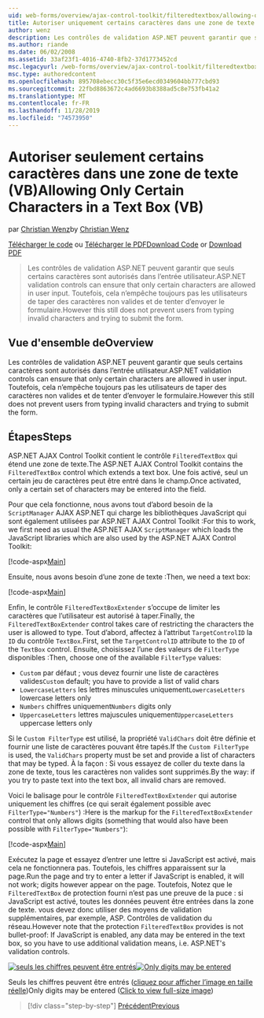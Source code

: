 ```yaml
---
uid: web-forms/overview/ajax-control-toolkit/filteredtextbox/allowing-only-certain-characters-in-a-text-box-vb
title: Autoriser uniquement certains caractères dans une zone de texte (VB) | Microsoft Docs
author: wenz
description: Les contrôles de validation ASP.NET peuvent garantir que seuls certains caractères sont autorisés dans l’entrée utilisateur. Toutefois, cela n’empêche toujours pas les utilisateurs de taper du texte non valide...
ms.author: riande
ms.date: 06/02/2008
ms.assetid: 33af23f1-4016-4740-8fb2-37d1773452cd
msc.legacyurl: /web-forms/overview/ajax-control-toolkit/filteredtextbox/allowing-only-certain-characters-in-a-text-box-vb
msc.type: authoredcontent
ms.openlocfilehash: 895708ebecc30c5f35e6ecd0349604bb777cbd93
ms.sourcegitcommit: 22fbd8863672c4ad6693b8388ad5c8e753fb41a2
ms.translationtype: MT
ms.contentlocale: fr-FR
ms.lasthandoff: 11/28/2019
ms.locfileid: "74573950"
---
```

# <a name="allowing-only-certain-characters-in-a-text-box-vb"></a><span data-ttu-id="9ab5e-104">Autoriser seulement certains caractères dans une zone de texte (VB)</span><span class="sxs-lookup"><span data-stu-id="9ab5e-104">Allowing Only Certain Characters in a Text Box (VB)</span></span>

<span data-ttu-id="9ab5e-105">par [Christian Wenz](https://github.com/wenz)</span><span class="sxs-lookup"><span data-stu-id="9ab5e-105">by [Christian Wenz](https://github.com/wenz)</span></span>

<span data-ttu-id="9ab5e-106">[Télécharger le code](https://download.microsoft.com/download/4/c/2/4c2def7a-0d23-4055-91f9-1f18504167d7/FilteredTextBox0.vb.zip) ou [Télécharger le PDF](https://download.microsoft.com/download/b/6/a/b6ae89ee-df69-4c87-9bfb-ad1eb2b23373/filteredtextbox0VB.pdf)</span><span class="sxs-lookup"><span data-stu-id="9ab5e-106">[Download Code](https://download.microsoft.com/download/4/c/2/4c2def7a-0d23-4055-91f9-1f18504167d7/FilteredTextBox0.vb.zip) or [Download PDF](https://download.microsoft.com/download/b/6/a/b6ae89ee-df69-4c87-9bfb-ad1eb2b23373/filteredtextbox0VB.pdf)</span></span>

> <span data-ttu-id="9ab5e-107">Les contrôles de validation ASP.NET peuvent garantir que seuls certains caractères sont autorisés dans l’entrée utilisateur.</span><span class="sxs-lookup"><span data-stu-id="9ab5e-107">ASP.NET validation controls can ensure that only certain characters are allowed in user input.</span></span> <span data-ttu-id="9ab5e-108">Toutefois, cela n’empêche toujours pas les utilisateurs de taper des caractères non valides et de tenter d’envoyer le formulaire.</span><span class="sxs-lookup"><span data-stu-id="9ab5e-108">However this still does not prevent users from typing invalid characters and trying to submit the form.</span></span>

## <a name="overview"></a><span data-ttu-id="9ab5e-109">Vue d'ensemble de</span><span class="sxs-lookup"><span data-stu-id="9ab5e-109">Overview</span></span>

<span data-ttu-id="9ab5e-110">Les contrôles de validation ASP.NET peuvent garantir que seuls certains caractères sont autorisés dans l’entrée utilisateur.</span><span class="sxs-lookup"><span data-stu-id="9ab5e-110">ASP.NET validation controls can ensure that only certain characters are allowed in user input.</span></span> <span data-ttu-id="9ab5e-111">Toutefois, cela n’empêche toujours pas les utilisateurs de taper des caractères non valides et de tenter d’envoyer le formulaire.</span><span class="sxs-lookup"><span data-stu-id="9ab5e-111">However this still does not prevent users from typing invalid characters and trying to submit the form.</span></span>

## <a name="steps"></a><span data-ttu-id="9ab5e-112">Étapes</span><span class="sxs-lookup"><span data-stu-id="9ab5e-112">Steps</span></span>

<span data-ttu-id="9ab5e-113">ASP.NET AJAX Control Toolkit contient le contrôle `FilteredTextBox` qui étend une zone de texte.</span><span class="sxs-lookup"><span data-stu-id="9ab5e-113">The ASP.NET AJAX Control Toolkit contains the `FilteredTextBox` control which extends a text box.</span></span> <span data-ttu-id="9ab5e-114">Une fois activé, seul un certain jeu de caractères peut être entré dans le champ.</span><span class="sxs-lookup"><span data-stu-id="9ab5e-114">Once activated, only a certain set of characters may be entered into the field.</span></span>

<span data-ttu-id="9ab5e-115">Pour que cela fonctionne, nous avons tout d’abord besoin de la `ScriptManager` AJAX ASP.NET qui charge les bibliothèques JavaScript qui sont également utilisées par ASP.NET AJAX Control Toolkit :</span><span class="sxs-lookup"><span data-stu-id="9ab5e-115">For this to work, we first need as usual the ASP.NET AJAX `ScriptManager` which loads the JavaScript libraries which are also used by the ASP.NET AJAX Control Toolkit:</span></span>

[!code-aspx[Main](allowing-only-certain-characters-in-a-text-box-vb/samples/sample1.aspx)]

<span data-ttu-id="9ab5e-116">Ensuite, nous avons besoin d’une zone de texte :</span><span class="sxs-lookup"><span data-stu-id="9ab5e-116">Then, we need a text box:</span></span>

[!code-aspx[Main](allowing-only-certain-characters-in-a-text-box-vb/samples/sample2.aspx)]

<span data-ttu-id="9ab5e-117">Enfin, le contrôle `FilteredTextBoxExtender` s’occupe de limiter les caractères que l’utilisateur est autorisé à taper.</span><span class="sxs-lookup"><span data-stu-id="9ab5e-117">Finally, the `FilteredTextBoxExtender` control takes care of restricting the characters the user is allowed to type.</span></span> <span data-ttu-id="9ab5e-118">Tout d’abord, affectez à l’attribut `TargetControlID` la `ID` du contrôle `TextBox`.</span><span class="sxs-lookup"><span data-stu-id="9ab5e-118">First, set the `TargetControlID` attribute to the `ID` of the `TextBox` control.</span></span> <span data-ttu-id="9ab5e-119">Ensuite, choisissez l’une des valeurs de `FilterType` disponibles :</span><span class="sxs-lookup"><span data-stu-id="9ab5e-119">Then, choose one of the available `FilterType` values:</span></span>

- <span data-ttu-id="9ab5e-120">`Custom` par défaut ; vous devez fournir une liste de caractères valides</span><span class="sxs-lookup"><span data-stu-id="9ab5e-120">`Custom` default; you have to provide a list of valid chars</span></span>
- <span data-ttu-id="9ab5e-121">`LowercaseLetters` les lettres minuscules uniquement</span><span class="sxs-lookup"><span data-stu-id="9ab5e-121">`LowercaseLetters` lowercase letters only</span></span>
- <span data-ttu-id="9ab5e-122">`Numbers` chiffres uniquement</span><span class="sxs-lookup"><span data-stu-id="9ab5e-122">`Numbers` digits only</span></span>
- <span data-ttu-id="9ab5e-123">`UppercaseLetters` lettres majuscules uniquement</span><span class="sxs-lookup"><span data-stu-id="9ab5e-123">`UppercaseLetters` uppercase letters only</span></span>

<span data-ttu-id="9ab5e-124">Si le `Custom FilterType` est utilisé, la propriété `ValidChars` doit être définie et fournir une liste de caractères pouvant être tapés.</span><span class="sxs-lookup"><span data-stu-id="9ab5e-124">If the `Custom FilterType` is used, the `ValidChars` property must be set and provide a list of characters that may be typed.</span></span> <span data-ttu-id="9ab5e-125">À la façon : Si vous essayez de coller du texte dans la zone de texte, tous les caractères non valides sont supprimés.</span><span class="sxs-lookup"><span data-stu-id="9ab5e-125">By the way: if you try to paste text into the text box, all invalid chars are removed.</span></span>

<span data-ttu-id="9ab5e-126">Voici le balisage pour le contrôle `FilteredTextBoxExtender` qui autorise uniquement les chiffres (ce qui serait également possible avec `FilterType="Numbers"`) :</span><span class="sxs-lookup"><span data-stu-id="9ab5e-126">Here is the markup for the `FilteredTextBoxExtender` control that only allows digits (something that would also have been possible with `FilterType="Numbers"`):</span></span>

[!code-aspx[Main](allowing-only-certain-characters-in-a-text-box-vb/samples/sample3.aspx)]

<span data-ttu-id="9ab5e-127">Exécutez la page et essayez d’entrer une lettre si JavaScript est activé, mais cela ne fonctionnera pas. Toutefois, les chiffres apparaissent sur la page.</span><span class="sxs-lookup"><span data-stu-id="9ab5e-127">Run the page and try to enter a letter if JavaScript is enabled, it will not work; digits however appear on the page.</span></span> <span data-ttu-id="9ab5e-128">Toutefois, Notez que le `FilteredTextBox` de protection fourni n’est pas une preuve de la puce : si JavaScript est activé, toutes les données peuvent être entrées dans la zone de texte. vous devez donc utiliser des moyens de validation supplémentaires, par exemple, ASP. Contrôles de validation du réseau.</span><span class="sxs-lookup"><span data-stu-id="9ab5e-128">However note that the protection `FilteredTextBox` provides is not bullet-proof: If JavaScript is enabled, any data may be entered in the text box, so you have to use additional validation means, i.e. ASP.NET's validation controls.</span></span>

<span data-ttu-id="9ab5e-129">[![seuls les chiffres peuvent être entrés](allowing-only-certain-characters-in-a-text-box-vb/_static/image2.png)](allowing-only-certain-characters-in-a-text-box-vb/_static/image1.png)</span><span class="sxs-lookup"><span data-stu-id="9ab5e-129">[![Only digits may be entered](allowing-only-certain-characters-in-a-text-box-vb/_static/image2.png)](allowing-only-certain-characters-in-a-text-box-vb/_static/image1.png)</span></span>

<span data-ttu-id="9ab5e-130">Seuls les chiffres peuvent être entrés ([cliquez pour afficher l’image en taille réelle](allowing-only-certain-characters-in-a-text-box-vb/_static/image3.png))</span><span class="sxs-lookup"><span data-stu-id="9ab5e-130">Only digits may be entered ([Click to view full-size image](allowing-only-certain-characters-in-a-text-box-vb/_static/image3.png))</span></span>

> [!div class="step-by-step"]
> [<span data-ttu-id="9ab5e-131">Précédent</span><span class="sxs-lookup"><span data-stu-id="9ab5e-131">Previous</span></span>](allowing-only-certain-characters-in-a-text-box-cs.md)
